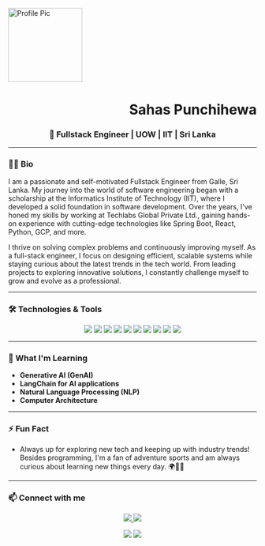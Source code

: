 <p align="left">
  <img src="https://user-images.githubusercontent.com/46250566/93753339-c7398800-fc16-11ea-839e-3c6cb61cfa8d.gif" alt="Profile Pic" width="150"/>
  <h1 align="right">Sahas Punchihewa</h1>
</p>

<h3 align='center'>🚀 Fullstack Engineer | UOW | IIT | Sri Lanka</h3>

---

### 👨‍💻 Bio

I am a passionate and self-motivated Fullstack Engineer from Galle, Sri Lanka. My journey into the world of software engineering began with a scholarship at the Informatics Institute of Technology (IIT), where I developed a solid foundation in software development. Over the years, I've honed my skills by working at Techlabs Global Private Ltd., gaining hands-on experience with cutting-edge technologies like Spring Boot, React, Python, GCP, and more.

I thrive on solving complex problems and continuously improving myself. As a full-stack engineer, I focus on designing efficient, scalable systems while staying curious about the latest trends in the tech world. From leading projects to exploring innovative solutions, I constantly challenge myself to grow and evolve as a professional.

---

### 🛠 Technologies & Tools

<p align="center">
  <img src="https://img.shields.io/badge/Java-FE6F00?style=for-the-badge&logo=java&logoColor=white" />
  <img src="https://img.shields.io/badge/Python-3776AB?style=for-the-badge&logo=python&logoColor=white" />
  <img src="https://img.shields.io/badge/SpringBoot-6DB33F?style=for-the-badge&logo=springboot&logoColor=white" />
  <img src="https://img.shields.io/badge/React-61DAFB?style=for-the-badge&logo=react&logoColor=black" />
  <img src="https://img.shields.io/badge/FastAPI-009688?style=for-the-badge&logo=fastapi&logoColor=white" />
  <img src="https://img.shields.io/badge/GraphQL-E10098?style=for-the-badge&logo=graphql&logoColor=white" />
  <img src="https://img.shields.io/badge/Keycloak-103060?style=for-the-badge&logo=keycloak&logoColor=white" />
  <img src="https://img.shields.io/badge/Postgres-4169E1?style=for-the-badge&logo=postgresql&logoColor=white" />
  <img src="https://img.shields.io/badge/Docker-2496ED?style=for-the-badge&logo=docker&logoColor=white" />
  <img src="https://img.shields.io/badge/GCP-4285F4?style=for-the-badge&logo=googlecloud&logoColor=white" />
</p>

---

### 🌱 What I'm Learning

- **Generative AI (GenAI)**
- **LangChain for AI applications**
- **Natural Language Processing (NLP)**
- **Computer Architecture**

---

### ⚡ Fun Fact

- Always up for exploring new tech and keeping up with industry trends! Besides programming, I'm a fan of adventure sports and am always curious about learning new things every day. 🌍🏄‍♂️

---

### 📫 Connect with me

<p align="center">
  <a href="mailto:sahasmcg2995@gmail.com">
    <img src="https://img.shields.io/badge/Email-D14836?style=for-the-badge&logo=gmail&logoColor=white" />
  </a>
  <a href="https://www.linkedin.com/in/sahas-punchihewa">
    <img src="https://img.shields.io/badge/LinkedIn-0077B5?style=for-the-badge&logo=linkedin&logoColor=white" />
  </a>
</p>

<p align="center">
  <img src="https://github-readme-stats.vercel.app/api?username=SahasPunchihewa&show_icons=true&theme=radical" />
  <img src="https://github-readme-stats.vercel.app/api/top-langs/?username=SahasPunchihewa&layout=compact&theme=radical" />
</p>

